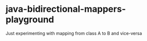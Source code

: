 # java-bidirectional-mappers-playground
Just experimenting with mapping from class A to B and vice-versa
